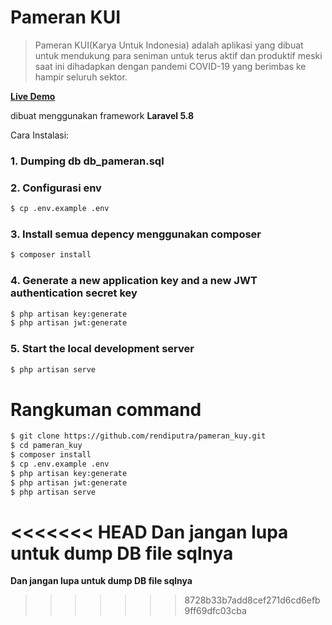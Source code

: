 # Pameran KUI
>Pameran KUI(Karya Untuk Indonesia) adalah aplikasi yang dibuat untuk mendukung para seniman untuk terus aktif dan produktif meski saat ini dihadapkan dengan pandemi COVID-19 yang berimbas ke hampir seluruh sektor. 

**<a href="https://pamerankui.rendiputra.my.id/">Live Demo</a>**

dibuat menggunakan framework **Laravel 5.8**

Cara Instalasi:
### 1. Dumping db db_pameran.sql

### 2. Configurasi env
```bash
$ cp .env.example .env
```

### 3. Install semua depency menggunakan composer

```bash 
$ composer install
```

### 4. Generate a new application key and  a new JWT authentication secret key
```bash 
$ php artisan key:generate
$ php artisan jwt:generate
```

### 5. Start the local development server
```bash
$ php artisan serve
```
# Rangkuman command


```bash 
$ git clone https://github.com/rendiputra/pameran_kuy.git
$ cd pameran_kuy
$ composer install
$ cp .env.example .env
$ php artisan key:generate
$ php artisan jwt:generate
$ php artisan serve
```
<<<<<<< HEAD
**Dan jangan lupa untuk dump DB file sqlnya**
=======
**Dan jangan lupa untuk dump DB file sqlnya**
>>>>>>> 8728b33b7add8cef271d6cd6efb9ff69dfc03cba
